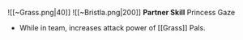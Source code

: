 
![[~Grass.png|40]]
![[~Bristla.png|200]]
**Partner Skill**
Princess Gaze
- While in team, increases attack power of [[Grass]] Pals.